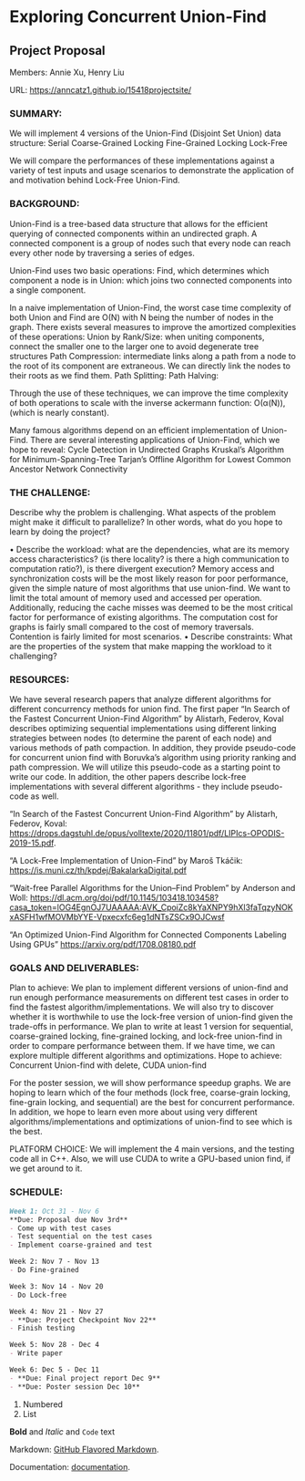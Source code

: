 # Exploring Concurrent Union-Find
## Project Proposal
Members: Annie Xu, Henry Liu

URL: https://anncatz1.github.io/15418projectsite/

### SUMMARY: 
We will implement 4 versions of the Union-Find (Disjoint Set Union) data structure:
Serial
Coarse-Grained Locking
Fine-Grained Locking
Lock-Free

We will compare the performances of these implementations against a variety of test inputs and usage scenarios to demonstrate the application of and motivation behind Lock-Free Union-Find. 

### BACKGROUND: 
Union-Find is a tree-based data structure that allows for the efficient querying of connected components within an undirected graph. A connected component is a group of nodes such that every node can reach every other node by traversing a series of edges.

Union-Find uses two basic operations: 
Find, which determines which component a node is in
Union: which joins two connected components into a single component. 

In a naive implementation of Union-Find, the worst case time complexity of both Union and Find are O(N) with N being the number of nodes in the graph.
There exists several measures to improve the amortized complexities of these operations:
Union by Rank/Size: when uniting components, connect the smaller one to the larger one to avoid degenerate tree structures 
Path Compression: intermediate links along a path from a node to the root of its component are extraneous. We can directly link the nodes to their roots as we find them. 
Path Splitting:
Path Halving:

Through the use of these techniques, we can improve the time complexity of both operations to scale with the inverse ackermann function: O(α(N)), (which is nearly constant).

Many famous algorithms depend on an efficient implementation of Union-Find. There are several interesting applications of Union-Find, which we hope to reveal:
Cycle Detection in Undirected Graphs
Kruskal’s Algorithm for Minimum-Spanning-Tree
Tarjan’s Offline Algorithm for Lowest Common Ancestor
Network Connectivity

### THE CHALLENGE: 
Describe why the problem is challenging. What aspects of the problem might make it difficult to parallelize? In other words, what do you hope to learn by doing the project? 

• Describe the workload: what are the dependencies, what are its memory access characteristics? (is there locality? is there a high communication to computation ratio?), is there divergent execution? 
Memory access and synchronization costs will be the most likely reason for poor performance, given the simple nature of most algorithms that use union-find. We want to limit the total amount of memory used and accessed per operation. Additionally, reducing the cache misses was deemed to be the most critical factor for performance of existing algorithms. The computation cost for graphs is fairly small compared to the cost of memory traversals. Contention is fairly limited for most scenarios. 
• Describe constraints: What are the properties of the system that make mapping the workload to it challenging? 

### RESOURCES: 
We have several research papers that analyze different algorithms for different concurrency methods for union find. The first paper “In Search of the Fastest Concurrent Union-Find Algorithm” by Alistarh, Federov, Koval describes optimizing sequential implementations using different linking strategies between nodes (to determine the parent of each node) and various methods of path compaction. In addition, they provide pseudo-code for concurrent union find with Boruvka’s algorithm using priority ranking and path compression. We will utilize this pseudo-code as a starting point to write our code. In addition, the other papers describe lock-free implementations with several different algorithms - they include pseudo-code as well. 

“In Search of the Fastest Concurrent Union-Find Algorithm” by Alistarh, Federov, Koval: https://drops.dagstuhl.de/opus/volltexte/2020/11801/pdf/LIPIcs-OPODIS-2019-15.pdf.

“A Lock-Free Implementation of Union-Find” by Maroš Tkáčik: https://is.muni.cz/th/kpdej/BakalarkaDigital.pdf

“Wait-free Parallel Algorithms for the Union–Find Problem” by Anderson and Woll: 
https://dl.acm.org/doi/pdf/10.1145/103418.103458?casa_token=lOG4EgnOJ7UAAAAA:AVK_CpoiZc8kYaXNPY9hXl3faTqzyNOKxASFH1wfMOVMbYYE-Vpxecxfc6eg1dNTsZSCx9OJCwsf

“An Optimized Union-Find Algorithm for Connected Components Labeling Using GPUs”
https://arxiv.org/pdf/1708.08180.pdf

### GOALS AND DELIVERABLES: 
Plan to achieve: We plan to implement different versions of union-find and run enough performance measurements on different test cases in order to find the fastest algorithm/implementations. We will also try to discover whether it is worthwhile to use the lock-free version of union-find given the trade-offs in performance.
We plan to write at least 1 version for sequential, coarse-grained locking, fine-grained locking, and lock-free union-find in order to compare performance between them. If we have time, we can explore multiple different algorithms and optimizations. 
Hope to achieve: Concurrent Union-find with delete, CUDA union-find

For the poster session, we will show performance speedup graphs.
We are hoping to learn which of the four methods (lock free, coarse-grain locking, fine-grain locking, and sequential) are the best for concurrent performance. In addition, we hope to learn even more about using very different algorithms/implementations and optimizations of union-find to see which is the best. 

PLATFORM CHOICE: We will implement the 4 main versions, and the testing code all in C++. Also, we will use CUDA to write a GPU-based union find, if we get around to it.

### SCHEDULE: 
```markdown
Week 1: Oct 31 - Nov 6
**Due: Proposal due Nov 3rd**
- Come up with test cases 
- Test sequential on the test cases
- Implement coarse-grained and test 

Week 2: Nov 7 - Nov 13
- Do Fine-grained 

Week 3: Nov 14 - Nov 20
- Do Lock-free

Week 4: Nov 21 - Nov 27
- **Due: Project Checkpoint Nov 22**
- Finish testing 

Week 5: Nov 28 - Dec 4
- Write paper

Week 6: Dec 5 - Dec 11
- **Due: Final project report Dec 9**
- **Due: Poster session Dec 10**
```

1. Numbered
2. List

**Bold** and _Italic_ and `Code` text

Markdown: [GitHub Flavored Markdown](https://guides.github.com/features/mastering-markdown/). 

Documentation: [documentation](https://docs.github.com/categories/github-pages-basics/). 
